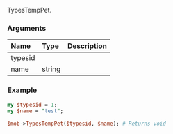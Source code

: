 TypesTempPet.
### Arguments
**Name**|**Type**|**Description**
:---|:---|:---
typesid||
name|string|

### Example

```perl
my $typesid = 1;
my $name = "test";

$mob->TypesTempPet($typesid, $name); # Returns void
```